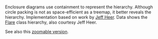 Enclosure diagrams use containment to represent the hierarchy. Although circle packing is not as space-efficient as a treemap, it better reveals the hierarchy. Implementation based on work by [Jeff Heer](http://jheer.org/). Data shows the [Flare](http://flare.prefuse.org/) class hierarchy, also courtesy Jeff Heer.

See also this [zoomable version](/mbostock/7607535).